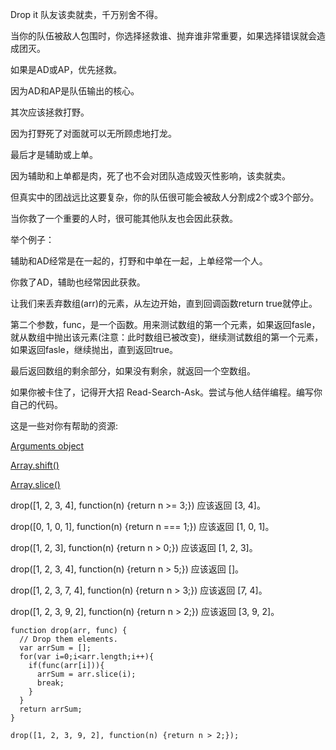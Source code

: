 Drop it
队友该卖就卖，千万别舍不得。

当你的队伍被敌人包围时，你选择拯救谁、抛弃谁非常重要，如果选择错误就会造成团灭。

如果是AD或AP，优先拯救。

因为AD和AP是队伍输出的核心。

其次应该拯救打野。

因为打野死了对面就可以无所顾虑地打龙。

最后才是辅助或上单。

因为辅助和上单都是肉，死了也不会对团队造成毁灭性影响，该卖就卖。

但真实中的团战远比这要复杂，你的队伍很可能会被敌人分割成2个或3个部分。

当你救了一个重要的人时，很可能其他队友也会因此获救。

举个例子：

辅助和AD经常是在一起的，打野和中单在一起，上单经常一个人。

你救了AD，辅助也经常因此获救。

让我们来丢弃数组(arr)的元素，从左边开始，直到回调函数return true就停止。

第二个参数，func，是一个函数。用来测试数组的第一个元素，如果返回fasle，就从数组中抛出该元素(注意：此时数组已被改变)，继续测试数组的第一个元素，如果返回fasle，继续抛出，直到返回true。

最后返回数组的剩余部分，如果没有剩余，就返回一个空数组。

如果你被卡住了，记得开大招 Read-Search-Ask。尝试与他人结伴编程。编写你自己的代码。

这是一些对你有帮助的资源:

[Arguments object](https://developer.mozilla.org/zh-CN/docs/Web/JavaScript/Reference/Functions/arguments)

[Array.shift()](https://developer.mozilla.org/zh-CN/docs/Web/JavaScript/Reference/Global_Objects/Array/shift)

[Array.slice()](https://developer.mozilla.org/zh-CN/docs/Web/JavaScript/Reference/Global_Objects/Array/slice)


drop([1, 2, 3, 4], function(n) {return n >= 3;}) 应该返回 [3, 4]。

drop([0, 1, 0, 1], function(n) {return n === 1;}) 应该返回 [1, 0, 1]。

drop([1, 2, 3], function(n) {return n > 0;}) 应该返回 [1, 2, 3]。

drop([1, 2, 3, 4], function(n) {return n > 5;}) 应该返回 []。

drop([1, 2, 3, 7, 4], function(n) {return n > 3;}) 应该返回 [7, 4]。

drop([1, 2, 3, 9, 2], function(n) {return n > 2;}) 应该返回 [3, 9, 2]。

```
function drop(arr, func) {
  // Drop them elements.
  var arrSum = [];
  for(var i=0;i<arr.length;i++){
    if(func(arr[i])){
      arrSum = arr.slice(i);
      break;
    }
  }
  return arrSum;
}

drop([1, 2, 3, 9, 2], function(n) {return n > 2;});

```